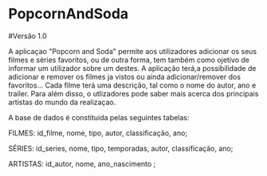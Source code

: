 # PopcornAndSoda
#Versão 1.0

A aplicaçao "Popcorn and Soda" permite aos utilizadores adicionar os seus filmes e séries favoritos, ou de outra forma, tem também como ojetivo de informar um utilizador sobre um destes. A aplicação terá,a possibilidade de adicionar e remover os filmes ja vistos ou ainda adicionar/remover dos favoritos... Cada filme terá uma descrição, tal como o nome do autor, ano e trailer.
Para além disso, o utlizadores pode saber mais acerca dos principais artistas do mundo da realizaçao.

A base de dados é constituida pelas seguintes tabelas:

FILMES: id_filme, nome, tipo, autor, classificação, ano;

SÉRIES: id_series, nome, tipo, temporadas, autor, classificação, ano;

ARTISTAS: id_autor, nome, ano_nascimento ;
